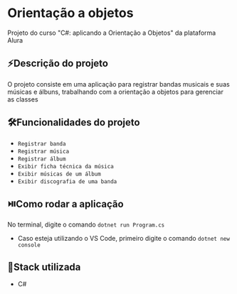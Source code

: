 # Orientação a objetos
Projeto do curso "C#: aplicando a Orientação a Objetos" da plataforma Alura

## ⚡Descrição do projeto
O projeto consiste em uma aplicação para registrar bandas musicais e suas músicas 
e álbuns, trabalhando com a orientação a objetos para gerenciar as classes

## 🛠️Funcionalidades do projeto 
- `Registrar banda`
- `Registrar música`
- `Registrar álbum`
- `Exibir ficha técnica da música`
- `Exibir músicas de um álbum`
- `Exibir discografia de uma banda`

## ⏯️Como rodar a aplicação

No terminal, digite o comando `dotnet run Program.cs`
- Caso esteja utilizando o VS Code, primeiro digite o comando `dotnet new console`

## 💠Stack utilizada
- C#
